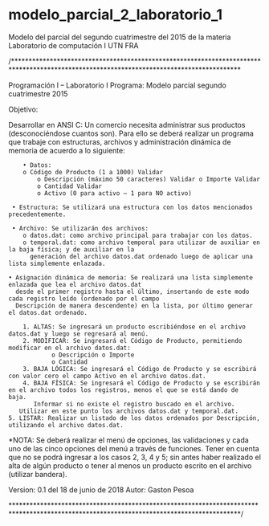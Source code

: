 # modelo_parcial_2_laboratorio_1
Modelo del parcial del segundo cuatrimestre del 2015 de la materia Laboratorio de computación I UTN FRA

/*****************************************************************************************************************************************

 Programación I – Laboratorio I
 Programa: Modelo parcial segundo cuatrimestre 2015
 
 Objetivo:
 
 Desarrollar en ANSI C:
 Un comercio necesita administrar sus productos (desconociéndose cuantos son).
 Para ello se deberá realizar un programa que trabaje con
 estructuras, archivos y administración dinámica de memoria de acuerdo a lo siguiente:

	    • Datos:
        o Código de Producto (1 a 1000) Validar
    		o Descripción (máximo 50 caracteres) Validar o Importe Validar
  			o Cantidad Validar
    		o Activo (0 para activo – 1 para NO activo)

     • Estructura: Se utilizará una estructura con los datos mencionados precedentemente.
 
   	 • Archivo: Se utilizarán dos archivos:
      	o datos.dat: como archivo principal para trabajar con los datos.
        o temporal.dat: como archivo temporal para utilizar de auxiliar en la baja física; y de auxiliar en la			  
          generación del archivo datos.dat ordenado luego de aplicar una lista simplemente enlazada.
 
  	• Asignación dinámica de memoria: Se realizará una lista simplemente enlazada que lea el archivo datos.dat 
  	  desde el primer registro hasta el último, insertando de este modo cada registro leído (ordenado por el campo
  	  Descripción de manera descendente) en la lista, por último generar el datos.dat ordenado.

		1. ALTAS: Se ingresará un producto escribiéndose en el archivo datos.dat y luego se regresará al menú.
		2. MODIFICAR: Se ingresará el Código de Producto, permitiendo modificar en el archivo datos.dat:
 				o Descripción o Importe
 				o Cantidad
 		3. BAJA LÓGICA: Se ingresará el Código de Producto y se escribirá con valor cero el campo Activo en el archivo datos.dat.
 		4. BAJA FÍSICA: Se ingresará el Código de Producto y se escribirán en el archivo todos los registros, menos el que se está dando de          baja.
		   Informar si no existe el registro buscado en el archivo.
   	   Utilizar en este punto los archivos datos.dat y temporal.dat.
  	5. LISTAR: Realizar un listado de los datos ordenados por Descripción, utilizando el archivo datos.dat.
 
 *NOTA: Se deberá realizar el menú de opciones, las validaciones y cada uno de las cinco opciones del menú a través de funciones.
  Tener en cuenta que no se podrá ingresar a los casos 2, 3, 4 y 5; sin antes haber realizado el alta de algún producto o tener al menos     un producto escrito en el archivo (utilizar bandera).

Version: 0.1 del 18 de junio de 2018
Autor: Gaston Pesoa

*****************************************************************************************************************************************/
